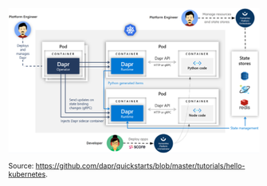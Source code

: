 ![](hello-world-k8s.png)

Source: https://github.com/dapr/quickstarts/blob/master/tutorials/hello-kubernetes.